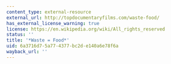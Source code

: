 ```yaml
---
content_type: external-resource
external_url: http://topdocumentaryfilms.com/waste-food/
has_external_license_warning: true
license: https://en.wikipedia.org/wiki/All_rights_reserved
status: ''
title: '*Waste = Food*'
uid: 6a3716d7-5a77-4377-bc2d-e140a6e78f6a
wayback_url: ''
---
```


